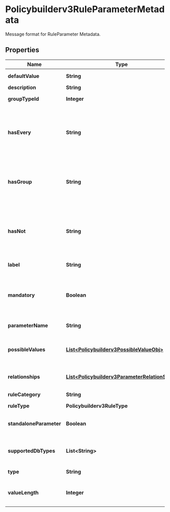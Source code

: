 

# Policybuilderv3RuleParameterMetadata

Message format for RuleParameter Metadata.

## Properties

| Name | Type | Description | Notes |
|------------ | ------------- | ------------- | -------------|
|**defaultValue** | **String** | Default value. |  [optional] |
|**description** | **String** |  |  [optional] |
|**groupTypeId** | **Integer** | Group type id. |  [optional] |
|**hasEvery** | **String** | Indicating and populating parameter name if it supports every operator. |  [optional] |
|**hasGroup** | **String** | Indicating and populating parameter name if it supports group. |  [optional] |
|**hasNot** | **String** | Indicating and populating parameter name if it supports a not operator. |  [optional] |
|**label** | **String** | UI label for parameter. |  [optional] |
|**mandatory** | **Boolean** | Flag to indicate if the parameter is mandatory or not. |  [optional] |
|**parameterName** | **String** | Parameter name. |  [optional] |
|**possibleValues** | [**List&lt;Policybuilderv3PossibleValueObj&gt;**](Policybuilderv3PossibleValueObj.md) | Possible value length of the rule parameter. |  [optional] |
|**relationships** | [**List&lt;Policybuilderv3ParameterRelationShip&gt;**](Policybuilderv3ParameterRelationShip.md) | Parameter relationship object. |  [optional] |
|**ruleCategory** | **String** | Category of the rule. |  [optional] |
|**ruleType** | **Policybuilderv3RuleType** |  |  [optional] |
|**standaloneParameter** | **Boolean** | If the parameter is standalone. |  [optional] |
|**supportedDbTypes** | **List&lt;String&gt;** | Stores all the supported db types. |  [optional] |
|**type** | **String** | Type of parameter. |  [optional] |
|**valueLength** | **Integer** | Maximum value of the parameter value. |  [optional] |



